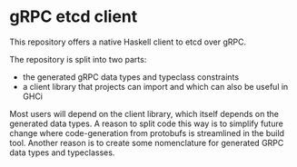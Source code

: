 # gRPC etcd client

This repository offers a native Haskell client to etcd over gRPC.

The repository is split into two parts:
- the generated gRPC data types and typeclass constraints
- a client library that projects can import and which can also be useful in GHCi

Most users will depend on the client library, which itself depends on the
generated data types. A reason to split code this way is to simplify future
change where code-generation from protobufs is streamlined in the build tool.
Another reason is to create some nomenclature for generated GRPC data types and
typeclasses.
